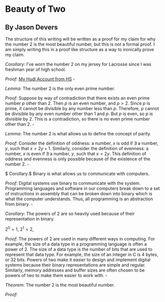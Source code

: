 # Beauty of Two

## By Jason Devers

The structure of this writing will be written as a proof for my claim for why the number $2$ is the most beautiful number, but this is not a formal proof. I am simply writing this in a proof like structure as a way to ironically prove my claim.

$Corollary:$ I've worn the number $2$ on my jersey for Lacrosse since I was freshman year of high school.

$Proof:$  [My Hudl Account from HS](https://www.hudl.com/profile/8521344/Jason-Devers) $\square$

$Lemma:$ The number $2$ is the only even prime number.

$Proof:$ Suppose by way of contradiction that there exists an even prime number $p$ other than $2$. Then $p$ is an even number, and $p > 2$. Since $p$ is prime, it cannot be divisible by any number less than $p$. Therefore, $p$ cannot be divisible by any even number other than 1 and $p$. But $p$ is even, so $p$ is divisible by $2$. This is a contradiction, so there is no even prime number other than $2$. $\square$

$Lemma:$ The number $2$ is what allows us to define the concept of parity.

$Proof:$ Consider the definition of oddness: a number, $x$ is odd if $\exists$ a number, $y$, such that $x = 2y + 1$. Similarly, consider the definition of evenness: a number, $x$ is even if $\exists$ a number, $y$, such that $x = 2y$. This definition of oddness and evenness is only possible because of the existence of the number $2$. $\square$

$ Corollary:$ Binary is what allows us to communicate with computers.

$Proof:$ Digital systems use binary to communicate with the system. Programming languages and software in our computers break down to a set of instructions in assembly that can be broken down into binary which is what the computer understands. Thus, all programming is an abstraction from binary. $\square$

$Corollary:$ The powers of $2$ are so heavily used because of their representation in binary.

$2^0 = 1$, $2^1=2$,

$Proof:$ The powers of $2$ are used in many different ways in computing. For example, the size of a data type in a programming language is often a power of $2$. The size of a data type is the number of bits that are used to represent that data type. For example, the size of an integer in C is $4$ bytes, or $32$ bits. Powers of two make it easier to design and implement digital systems because their binary representations are simple and regular. Similarly, memory addresses and buffer sizes are often chosen to be powers of two to make them easier to work with. $\square$

$Theorem:$ The number $2$ is the most beautiful number.

$Proof:$
